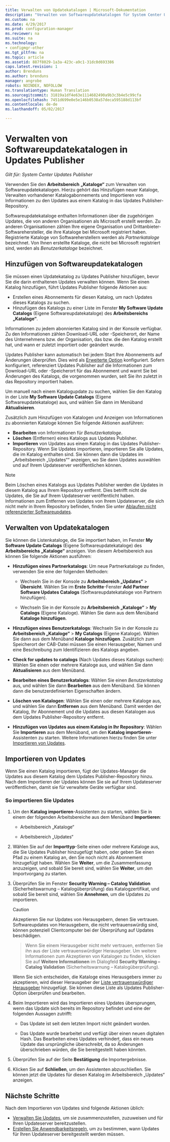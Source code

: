 ```yaml
---
title: Verwalten von Updatekatalogen | Microsoft-Dokumentation
description: "Verwalten von Softwareupdatekatalogen für System Center Updates Publisher"
ms.custom: na
ms.date: 4/29/2017
ms.prod: configuration-manager
ms.reviewer: na
ms.suite: na
ms.technology:
- configmgr-other
ms.tgt_pltfrm: na
ms.topic: article
ms.assetid: 887f8029-1a3a-423c-a9c1-31dc0d693386
caps.latest.revision: 1
author: Brenduns
ms.author: brenduns
manager: angrobe
robots: NOINDEX, NOFOLLOW
ms.translationtype: Human Translation
ms.sourcegitcommit: 31819a1df4e63e1114682490a9b3c3b4e5c99cfa
ms.openlocfilehash: 7451d699e0e5e146b0538a57deca595188d113bf
ms.contentlocale: de-de
ms.lasthandoff: 05/02/2017

---
```

# <a name="manage-software-update-catalogs-in-updates-publisher"></a>Verwalten von Softwareupdatekatalogen in Updates Publisher

*Gilt für: System Center Updates Publisher*

Verwenden Sie den **Arbeitsbereich** **„Kataloge“** zum Verwalten von Softwareupdatekatalogen. Hierzu gehört das Hinzufügen neuer Kataloge, Verwalten vorhandener Katalogabonnements und Importieren von Informationen zu den Updates aus einem Katalog in das Updates Publisher-Repository.

Softwareupdatekataloge enthalten Informationen über die zugehörigen Updates, die von anderen Organisationen als Microsoft erstellt werden. Zu anderen Organisationen zählen Ihre eigene Organisation und Drittanbieter-Softwarehersteller, die ihre Kataloge bei Microsoft registriert haben. Registrierte Kataloge von Softwareherstellern werden als *Partnerkataloge* bezeichnet. Von Ihnen erstellte Kataloge, die nicht bei Microsoft registriert sind, werden als *Benutzerkataloge* bezeichnet.

## <a name="add-software-update-catalogs"></a>Hinzufügen von Softwareupdatekatalogen
Sie müssen einen Updatekatalog zu Updates Publisher hinzufügen, bevor Sie die darin enthaltenen Updates verwalten können. Wenn Sie einen Katalog hinzufügen, führt Updates Publisher folgende Aktionen aus:
-   Erstellen eines Abonnements für diesen Katalog, um nach Updates dieses Katalogs zu suchen.
-   Hinzufügen des Katalogs zu einer Liste im Fenster **My Software Update Catalogs** (Eigene Softwareupdatekataloge) des **Arbeitsbereichs „Kataloge“**.  

Informationen zu jedem abonnierten Katalog sind in der Konsole verfügbar. Zu den Informationen zählen Download-URL oder -Speicherort, der Name des Unternehmens bzw. der Organisation, das bzw. die den Katalog erstellt hat, und wann er zuletzt importiert oder geändert wurde.

Updates Publisher kann automatisch bei jedem Start Ihre Abonnements auf Änderungen überprüfen. Dies wird als [Erweiterte Option](/sccm/sum/tools/updates-publisher-options#advanced) konfiguriert. Sofern konfiguriert, referenziert Updates Publisher auf die Informationen zum Download-URL oder -Speicherort für das Abonnement und warnt Sie bei Änderungen des Katalogs, die vorgenommen wurden, seit Sie ihn zuletzt in das Repository importiert haben.

Um manuell nach einem Katalogupdate zu suchen, wählen Sie den Katalog in der Liste **My Software Update Catalogs** (Eigene Softwareupdatekataloge) aus, und wählen Sie dann im Menüband **Aktualisieren**.

Zusätzlich zum Hinzufügen von Katalogen und Anzeigen von Informationen zu abonnierten Kataloge können Sie folgende Aktionen ausführen:
-  **Bearbeiten** von Informationen für *Benutzerkataloge*.
-  **Löschen** (Entfernen) eines Katalogs aus Updates Publisher.
-  **Importieren** von Updates aus einem Katalog in das Updates Publisher-Repository. Wenn Sie Updates importieren, importieren Sie alle Updates, die im Katalog enthalten sind. Sie können dann die Updates im „Arbeitsbereich „Updates““ anzeigen, wo Sie dann Updates auswählen und auf Ihrem Updateserver veröffentlichen können.

> [!NOTE]   
> Beim Löschen eines Katalogs aus Updates Publisher werden die Updates in diesem Katalog aus Ihrem Repository entfernt. Dies betrifft nicht die Updates, die Sie auf Ihrem Updateserver veröffentlicht haben. Informationen zum Entfernen von Updates von Ihrem Updateserver, die sich nicht mehr in Ihrem Repository befinden, finden Sie unter [Ablaufen nicht referenzierter Softwareupdates](/sccm/sum/tools/updates-publisher-options#expire-unreferenced-software-updates).

## <a name="manage-update-catalogs"></a>Verwalten von Updatekatalogen
Sie können die Listenkataloge, die Sie importiert haben, im Fenster **My Software Update Catalogs** (Eigene Softwareupdatekataloge) des **Arbeitsbereichs „Kataloge“** anzeigen. Von diesem Arbeitsbereich aus können Sie folgende Aktionen ausführen:

-   **Hinzufügen eines Partnerkatalogs**: Um neue Partnerkataloge zu finden, verwenden Sie eine der folgenden Methoden:

    -   Wechseln Sie in der Konsole zu **Arbeitsbereich „Updates“** > **Übersicht**. Wählen Sie im **Erste Schritte**-Fenster **Add Partner Software Updates Catalogs** (Softwareupdatekataloge von Partnern hinzufügen).

    -   Wechseln Sie in der Konsole zu **Arbeitsbereich „Kataloge“** > **My Catalogs** (Eigene Kataloge). Wählen Sie dann aus dem Menüband **Kataloge hinzufügen**.

-   **Hinzufügen eines Benutzerkatalogs**: Wechseln Sie in der Konsole zu **Arbeitsbereich „Kataloge“** > **My Catalogs** (Eigene Kataloge). Wählen Sie dann aus dem Menüband **Kataloge hinzufügen**. Zusätzlich zum Speicherort der CAB-Datei müssen Sie einen Herausgeber, Namen und eine Beschreibung zum Identifizieren des Katalogs angeben.


-   **Check for updates to catalogs** (Nach Updates dieses Katalogs suchen): Wählen Sie einen oder mehrere Kataloge aus, und wählen Sie dann **Aktualisieren** aus dem Menüband.

-   **Bearbeiten eines Benutzerkatalogs**: Wählen Sie einen *Benutzerkatalog* aus, und wählen Sie dann **Bearbeiten** aus dem Menüband. Sie können dann die benutzerdefinierten Eigenschaften ändern.

-   **Löschen von Katalogen**: Wählen Sie einen oder mehrere Kataloge aus, und wählen Sie dann **Entfernen** aus dem Menüband. Damit werden der Katalog, Ihr Abonnement und die Updates aus diesen Katalogen aus dem Updates Publisher-Repository entfernt.

-   **Hinzufügen von Updates aus einem Katalog in Ihr Repository**: Wählen Sie **Importieren** aus dem Menüband, um den **Katalog importieren**-Assistenten zu starten. Weitere Informationen hierzu finden Sie unter [Importieren von Updates](#import-updates).

## <a name="import-updates"></a>Importieren von Updates
Wenn Sie einen Katalog importieren, fügt der Updates-Manager die Updates aus diesem Katalog dem Updates Publisher-Repository hinzu. Nach dem Importieren der Updates können Sie sie auf Ihrem Updateserver veröffentlichen, damit sie für verwaltete Geräte verfügbar sind.

### <a name="to-import-updates"></a>So importieren Sie Updates
1.  Um den **Katalog importieren**-Assistenten zu starten, wählen Sie in einem der folgenden Arbeitsbereiche aus dem Menüband **Importieren**:

    -   Arbeitsbereich „Kataloge“

    -   Arbeitsbereich „Updates“

2.  Wählen Sie auf der **Importtyp**-Seite einen oder mehrere Kataloge aus, die Sie Updates Publisher hinzugefügt haben, oder geben Sie einen Pfad zu einem Katalog an, den Sie noch nicht als Abonnement hinzugefügt haben. Wählen Sie **Weiter**, um die Zusammenfassung anzuzeigen, und sobald Sie bereit sind, wählen Sie **Weiter**, um den Importvorgang zu starten.

3.  Überprüfen Sie im Fenster **Security Warning – Catalog Validation** (Sicherheitswarnung – Katalogüberprüfung) das Katalogzertifikat, und sobald Sie bereit sind, wählen Sie **Annehmen**, um die Updates zu importieren.

    > [!CAUTION]    
    > Akzeptieren Sie nur Updates von Herausgebern, denen Sie vertrauen. Softwareupdates von Herausgebern, die nicht vertrauenswürdig sind, können potenziell Clientcomputer bei der Überprüfung auf Updates beschädigen.

    >  Wenn Sie einem Herausgeber nicht mehr vertrauen, entfernen Sie ihn aus der Liste vertrauenswürdiger Herausgeber. Um weitere Informationen zum Akzeptieren von Katalogen zu finden, klicken Sie auf **Weitere Informationen** im Dialogfeld **Security Warning – Catalog Validation** (Sicherheitswarnung – Katalogüberprüfung).

    Wenn Sie sich entscheiden, die Kataloge eines Herausgebers immer zu akzeptieren, wird dieser Herausgeber der [Liste vertrauenswürdiger Herausgeber](/sccm/sum/tools/updates-publisher-options#trusted-publishers) hinzugefügt. Sie können diese Liste als Updates Publisher-Option überprüfen und bearbeiten.

4.  Beim Importieren wird das Importieren eines Updates übersprungen, wenn das Update sich bereits im Repository befindet und eine der folgenden Aussagen zutrifft:

    -   Das Update ist seit dem letzten Import nicht geändert worden.

    -   Das Update wurde bearbeitet und verfügt über einen neuen digitalen Hash. Das Bearbeiten eines Updates verhindert, dass ein neues Update das ursprüngliche überschreibt, da so Änderungen überschrieben würden, die Sie bereitgestellt haben könnten.

5.  Überprüfen Sie auf der Seite **Bestätigung** die Importergebnisse.

6.  Klicken Sie auf **Schließen**, um den Assistenten abzuschließen. Sie können jetzt die Updates für diesen Katalog im Arbeitsbereich „Updates“ anzeigen.

## <a name="next-steps"></a>Nächste Schritte
Nach dem Importieren von Updates sind folgende Aktionen üblich:
-   [Verwalten Sie Updates](/sccm/sum/tools/manage-updates-with-updates-publisher), um sie zusammenzustellen, zuzuweisen und für Ihren Updateserver bereitzustellen.
-   [Erstellen Sie Anwendbarkeitsregeln](/sccm/sum/tools/updates-publisher-applicability-rules), um zu bestimmen, wann Updates für Ihren Updateserver bereitgestellt werden müssen.

